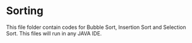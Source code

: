 # Sorting

This file folder contain codes for Bubble Sort, Insertion Sort and Selection Sort.
This files will run in any JAVA IDE.
